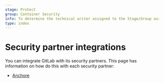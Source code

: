 ```yaml
---
stage: Protect
group: Container Security
info: To determine the technical writer assigned to the Stage/Group associated with this page, see https://about.gitlab.com/handbook/engineering/ux/technical-writing/#designated-technical-writers
type: index
---
```


# Security partner integrations

You can integrate GitLab with its security partners. This page has information on how do this with
each security partner:

<!-- vale gitlab.Spelling = NO -->

- [Anchore](https://docs.anchore.com/current/docs/using/integration/ci_cd/gitlab/)

<!-- vale gitlab.Spelling = YES -->
